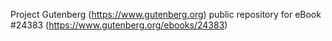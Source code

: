 Project Gutenberg (https://www.gutenberg.org) public repository for eBook #24383 (https://www.gutenberg.org/ebooks/24383)
